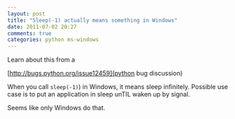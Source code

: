 ```yaml
---
layout: post
title: "Sleep(-1) actually means something in Windows"
date: 2011-07-02 20:27
comments: true
categories: python ms-windows
---
```


Learn about this from a 

[http://bugs.python.org/issue12459](python bug discussion)


When you call ``sleep(-1)``) in Windows, it means sleep infinitely. Possible use case is to put an application in sleep unTIL waken up by signal.


Seems like only Windows do that.

